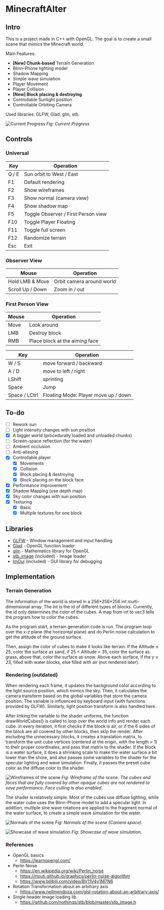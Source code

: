 # MinecraftAlter

## Intro
This is a project made in C++ with OpenGL. The goal is to create a small scene that mimics the Minecraft world.

Main Features:
- **[New] Chunk-based** Terrain Generation
-	Blinn-Phone lighting model
-   Shadow Mapping
-	Simple wave simulation
-   Player Movement
-   Player Collision
- **[New] Block placing & destroying**
-	Controllable Sunlight position
-	Controllable Orbiting Camera

Used libraries: GLFW, Glad, glm, stb.

![Current Progress](./images/230116.png?raw=true)
*Fig: Current Progress*

## Controls

### Universal

| Key   | Operation                           |
|-------|-------------------------------------|
| Q / E | Sun orbit to West / East            |
| F1    | Default rendering                   |
| F2    | Show wireframes                     |
| F3    | Show normal (camera view)           |
| F4    | Show shadow map                     |
| F5    | Toggle Observer / First Person view |
| F10   | Toggle Player Floating              |
| F11   | Toggle full screen                  |
| F12   | Randomize terrain                   |
| Esc   | Exit                                |

### Observer View

| Mouse            | Operation                 |
|------------------|---------------------------|
| Hold LMB & Move  | Orbit camera around world |
| Scroll Up / Down | Zoom in / out             |

### First Person View

| Mouse | Operation                      |
|-------|--------------------------------|
| Move  | Look around                    |
| LMB   | Destroy block                  |
| RMB   | Place block at the aiming face |

| Key           | Operation                            |
|---------------|--------------------------------------|
| W / S         | move forward / backward              |
| A / D         | move to left / right                 |
| LShift        | sprinting                            |
| Space         | Jump                                 |
| Space / LCtrl | Floating Mode: Player move up / down |

## To-do

- [ ] Rework sun
- [ ] Light intensity changes with sun position
- [x] A bigger world (procedurally loaded and unloaded chunks)
- [ ] Screen-space reflection (for the water)
- [ ] Ambient occlusion
- [ ] Anti-aliasing
- [x] Controllable player
  - [x] Movements
  - [x] Collision
  - [x] Block placing & destroying
  - [x] Block placing on the block face
- [x] Performance improvement
- [x] Shadow Mapping (use depth map)
- [x] Sky color changes with sun position
- [x] Texturing
  - [x] Basic
  - [x] Multiple textures for one block

## Libraries
- [GLFW](https://www.glfw.org/) - Window management and input handling
- [Glad](https://github.com/Dav1dde/glad) - OpenGL function loader
- [glm](https://github.com/g-truc/glm) - Mathematics library for OpenGL
- [stb_image](https://github.com/nothings/stb) (included) - Image loader
- [ImGui](https://github.com/ocornut/imgui) (included) - GUI library for debugging

## Implementation

### Terrain Generation

The information of the world is stored in a 256\*256\*256 int multi-dimensional array. The int is the id of different types of blocks. Currently, the id only determines the color of the cubes. A map from int to vec3 tells the program how to color the cubes.

As the program start, a terrain generation code is run. The program loop over the x-z plane (the horizontal plane) and do Perlin noise calculation to get the altitude of the ground surface. 

Then, assign the color of cubes to make it looks like terrain. If the Altitude ≤ 25, color the surface as sand, if 25 < Altitude < 35, color the surface as grass, above that, color the surface as snow. Above each surface, if the y ≤ 23, filled with water blocks, else filled with air (not rendered later).

### Rendering (outdated)

When rendering each frame, it updates the background color according to the light source position, which mimics the sky. Then, it calculates the camera transform based on the global variables that store the camera position. The variable is influenced by keyboard input (with functions provided by GLFW). Similarly, light position transform is also handled here.

After linking the variable to the shader uniforms, the function drawWorldCubes() is called to loop over the world info and render each cube. In every iteration, it first checks if the block is air, or if the 6 sides of the block are all covered by other blocks, then skip the render. After excluding the unnecessary blocks, it creates a translation matrix, to transform the unit cube vertices (centered at the origin, with the length = 1) to their proper coordinates, and pass that matrix to the shader. If the block is a water surface, it does a shrinking scale to make the water surface a bit lower than the shore, and also passes some variables to the shader for the specular lighting and wave simulation. Finally, it passes the preset cube color as the diffuse color to the shader.

![Wireframes of the scene](./images/221221_wireframes.png?raw=true)
*Fig: Wireframe of the scene. The cubes and faces that are fully covered by other opaque cubes are not rendered to save performance. Face culling is also enabled.*

The shader is relatively simple. Most of the cubes use diffuse lighting, while the water cube uses the Blinn-Phone model to add a specular light. In addition, multiple sine wave rotations are applied to the fragment normal of the water surface, to create a simple wave simulation for the water.

![Normals of the scene](./images/221221_normals.png?raw=true)
*Fig: Normals of the scene (Camera space).*

![Showcase of wave simulation](./images/221221_waves.png?raw=true)
*Fig: Showcase of wave simulation.*

### References

- OpenGL basics
  - https://learnopengl.com/
- Perlin Noise
  - https://en.wikipedia.org/wiki/Perlin_noise
  - https://rtouti.github.io/graphics/perlin-noise-algorithm
  - https://www.bilibili.com/video/BV11V4y1M7N6
- Rotation Transformation about an arbitrary axis
  - https://www.neilmendoza.com/glsl-rotation-about-an-arbitrary-axis/
- Single header image loading lib
  - https://github.com/nothings/stb/blob/master/stb_image.h
